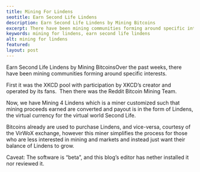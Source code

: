 ```yaml
---
title: Mining For Lindens
seotitle: Earn Second Life Lindens
description: Earn Second Life Lindens by Mining Bitcoins
excerpt: There have been mining communities forming around specific interests.
keywords: mining for lindens, earn second life lindens
alt: mining for lindens
featured: 
layout: post
---
```


<p>Earn Second Life Lindens by Mining BitcoinsOver the past weeks, there have been mining communities forming around specific interests.<p>

<p>First it was the XKCD pool with participation by XKCD’s creator and operated by its fans.  Then there was the Reddit Bitcoin Mining Team.<p>

<p>Now, we have Mining 4 Lindens which is a miner customized such that mining proceeds earned are converted and payout is in the form of Lindens, the virtual currency for the virtual world Second Life.<p>

<p>Bitcoins already are used to purchase Lindens, and vice-versa, courtesy of the VirWoX exchange, however this miner simplifies the process for those who are less interested in mining and markets and instead just want their balance of Lindens to grow.<p>

<p>Caveat: The software is “beta”, and this blog’s editor has nether installed it nor reviewed it.<p>


